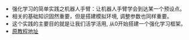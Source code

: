 - 强化学习的简单实践之机器人手臂：让机器人手臂学会到达某一个预设点。
- 相关的基础知识固然重要，但是搭建模拟环境, 调整参数也同样重要。
- 这个实践的主要目的就是让我们活学活用, 从0开始搭建一个强化学习框架。
- [原教程地址](<https://morvanzhou.github.io/tutorials/machine-learning/ML-practice/RL-build-arm-from-scratch1/>)
